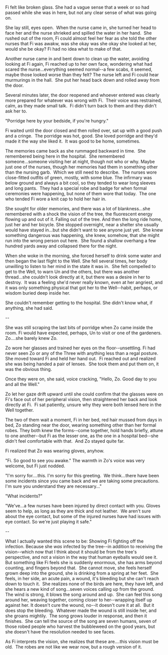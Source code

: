 Fi felt like broken glass. She had a vague sense that a week or so had passed while she was in here, but not any clear sense of what was going on.

She lay still, eyes open.  When the nurse came in, she turned her head to face her and the nurse shrieked and spilled the water in her hand.  She rushed out of the room, Fi could almost feel her fear as she told the other nurses that Fi was awakw, was she okay was she okay she looked at her, would she be okay? Fi had no idea what to make of that. 

Another nurse came in and bent down to clean up the water, avoiding looking at Fi again, Fi reached up to her own face, wondering what had scared the nurse...everything seemed normal--a few scabs, it seemed, maybe those looked worse than they felt? The nurse left and Fi could hear murmurings in the hall.  She put her head back down and rolled away from the door. 

Several minutes later, the door reopened and whoever entered was clearly more prepared for whatever was wrong with Fi.  Their voice was restrained, calm, as they made small talk.  Fi didn't turn back to them and they didn't ask her to. 

"Porridge here by your bedside, if you're hungry."

Fi waited until the door closed and then rolled over, sat up with a good push and a cringe.  The porridge was hot, good. She loved porridge and they'd made it the way she liked it.  It was good to be home, sometimes. 

The memories came back as she rummaged backward in time.  She remembered being here in the hospital.  She remembered someone...someone visiting her at night, though not who or why. Maybe just one of the nurses, though her memories had them in something other than the nursing garb.  Which we still need to describe.  The nurses wore close-fitted outfits of green, mostly, with some blue. The infirmary was below ground and always a bit cool, so they tended to wear long sleeves and long pants.  They had a special robe and badge for when formal ceremonies were happening, but none of them wore that today.  The one who tended Fi wore a knit cap to hold her hair in. 

She sought for older memories, and there was a lot of blankness...she remembered with a shock the vision of the tree, the fluorescent energy flowing up and out of it. Falling out of the tree. And then the long ride home, just her and her bicycle. She stopped overnight, near a shelter she usually would have stayed in...but she didn't want to see anyone just yet.  She knew something dangerous was happening, she knew, somehow, that she might run into the wrong person out here.  She found a shallow overhang a few hundred yards away and collapsed there for the night.  

When she woke in the morning, she forced herself to drink some water and then began the last flight to the Well. She fell several times, her body unwilling to listen to her mind in the state it was in.  She felt compelled to get to the Well, to warn Un and the others, but there was another thread...she couldn't look directly at it, but there was a desire in her to destroy.  It was a feeling she'd never really known, even at her angriest, and it was only something physical that got her to the Well--habit, perhaps, or wisdom buried deep inside her. 

She couldn't remember getting to the hospital. She didn't know what, if anything, she had said. 

--

She was still scraping the last bits of porridge when Zo came inside the room. Fi would have expected, perhaps, Un to visit or one of the gardeners. Zo....she barely knew Zo.  

Zo wore her glasses and trained her eyes on the floor--unsettling. Fi had never seen Zo or any of the Three with anything less than a regal posture.  She moved toward Fi and held her hand out.  Fi reached out and realized she was being handed a pair of lenses.  She took them and put them on, it was the obvious thing. 

Once they were on, she said, voice cracking, "Hello, Zo. Good day to you and all the Well."

Zo let her gaze drift upward until she could confirm that the glasses were on Fi's face out of her peripheral vision, then straightened her back and look directly at Fi.  Fi sat patiently, unsure why they were both lensed here in the Well together. 

The two of them wait a moment, Fi in her bed, red hair mussed from days in bed, Zo standing near the door, wearing something other than her formal robes. They both knew the forms--come together, hold hands briefly, attune to one another--but Fi as the lesser one, as the one in a hospital bed--she didn't feel comfortable with that.  And Zo stayed quite far. 

Fi realized that Zo was wearing gloves, anyhow. 

"Fi. So good to see you awake." The warmth in Zo's voice was very welcome, but Fi just nodded. 

"I'm sorry for....this. I'm sorry for this greeting.  We think...there have been some incidents since you came back and we are taking some precautions. I'm sure you understand they are necessary..."

"What incidents?" 

"We've...a few nurses have been injured by direct contact with you. Gloves seem to help, as long as they are thick and not leather.  We aren't sure about the eye contact, but some of the injured nurses have had issues with eye contact. So we're just playing it safe." 

--

What I actually wanted this scene to be: Showing Fi fighting off the infection. Because she *was* infected by the tree--in addition to receiving the vision--which now that I think about it should be from the tree's perspective, and not a vision in the way that human eyeballs would see it. But something like Fi feels she is suddenly enormous, she has arms beyond counting, and fingers beyond that.  She cannot move, she feels herself grown deep into the ground, she is drinking from a spring at her feet.  She feels, in her side, an acute pain, a wound, it's bleeding but she can't reach down to touch it.  She realizes none of the birds are here, they have left, and she hears a new kind of song...seven voices calling up from the ground. The wind is strong, it blows the song around and up.  She can feel this song around her, weaving together, coming closer to her--wrapping itself up against her. It doesn't cure the wound, no--it doesn't cure it at all.  But it does stop the bleeding.  Whatever made the wound is still inside her, and she groans mightily.  The song grows louder in response, and then it finishes.  She can tell the source of the song are seven humans, seven of those robed people who harvest the bubbleweed on the good years, but she doesn't have the resolution needed to see faces. 

As Fi interprets the vision, she realizes that these are....this vision must be old.  The robes are not like we wear now, but a rough version of it. 